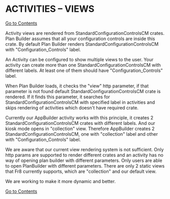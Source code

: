 # ACTIVITIES – VIEWS
[Go to Contents](https://github.com/Fr8org/Fr8Core/blob/master/Docs/Home.md)

Activity views are rendered from StandardConfigurationControlsCM crates. Plan Builder assumes that all your configuration controls are inside this crate. By default Plan Builder renders StandardConfigurationControlsCM with "Configuration_Controls" label.

An Activity can be configured to show multiple views to the user. Your activity can create more than one StandardConfigurationControlsCM with different labels. At least one of them should have "Configuration_Controls" label.

When Plan Builder loads, it checks the "view" http parameter, if that parameter is not found default StandardConfigurationControlsCM crate is rendered. If it finds this parameter, it searches for StandardConfigurationControlsCM with specified label in activities and skips rendering of activities which doesn't have required crate.

Currently our AppBuilder activity works with this principle, it creates 2 StandardConfigurationControlsCM crates with different labels. And our kiosk mode opens in "collection" view. Therefore AppBuilder creates 2 StandardConfigurationControlsCM, one with "collection" label and other with "Configuration_Controls" label.

We are aware that our current view rendering system is not sufficient. Only http params are supported to render different crates and an activity has no way of opening plan builder with different parameters. Only users are able to open PlanBuilder with different parameters. There are only 2 static views that Fr8 currently supports, which are "collection" and our default view.

We are working to make it more dynamic and better.

[Go to Contents](https://github.com/Fr8org/Fr8Core/blob/master/Docs/Home.md)
